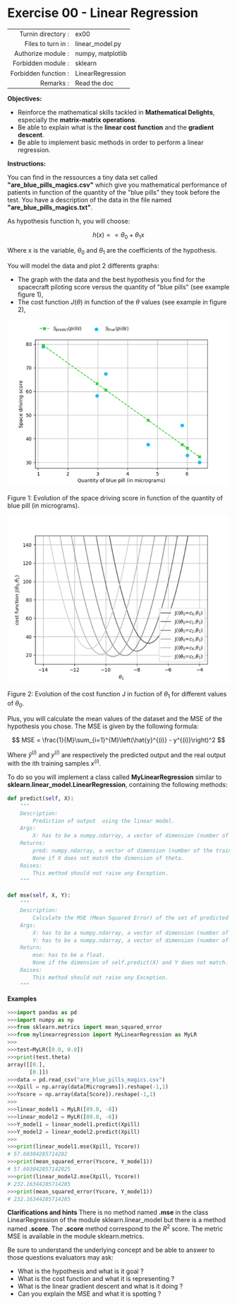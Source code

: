 # Exercise 00 - Linear Regression

|                         |                    |
| -----------------------:| ------------------ |
|   Turnin directory :    |  ex00              |
|   Files to turn in :    |  linear\_model.py  |
|   Authorize module :    |  numpy, matplotlib |
|   Forbidden module :    |  sklearn           |
|   Forbidden function :  |  LinearRegression  |
|   Remarks :             |  Read the doc      |

**Objectives:** 

* Reinforce the mathematical skills tackled in **Mathematical Delights**, especially the __matrix-matrix operations__.
* Be able to explain what is the __linear cost function__ and the __gradient descent__.
* Be able to implement basic methods in order to perform a linear regression.


**Instructions:**

You can find in the ressources a tiny data set called __"are_blue_pills_magics.csv"__ which give you mathematical performance of patients in function of the quantity of the "blue pills" they took before the test. You have a description of the data in the file named __"are_blue_pills_magics.txt"__.

As hypothesis function h, you will choose:

$$
h(x)= = \theta_0 + \theta_1x
$$

Where x is the variable, $\theta_0$ and $\theta_1$ are the coefficients of the hypothesis.

You will model the data and plot 2 differents graphs:
* The graph with the data and the best hypothesis you find for the spacecraft piloting score versus the quantity of "blue pills" (see example figure 1),
* The cost function $J(\theta)$ in function of the $\theta$ values (see example in figure 2),

<img src="day01/assets/ex00_score_vs_bluepillspng.png" />

Figure 1: Evolution of the space driving score in function of the quantity of blue pill (in micrograms).

<img src="day01/assets/ex00_J_vs_t1.png" />

Figure 2: Evolution of the cost function J in fuction of $\theta_1$ for different values of $\theta_0$.

Plus, you will calculate the mean values of the dataset and the MSE of the hypothesis you chose.
The MSE is given by the following formula:

$$
MSE = \frac{1}{M}\sum_{i=1}^{M}\left(\hat{y}^{(i)} - y^{(i)}\right)^2
$$

Where $\hat{y}^{(i)}$ and $y^{(i)}$ are respectively the predicted output and the real output with the ith training samples $x^{(i)}$.

To do so you will implement a class called **__MyLinearRegression__**  similar to **__sklearn.linear\_model.LinearRegression__**, containing the following methods:
``` python
def predict(self, X):
	"""
	Description:
		Prediction of output  using the linear model.
	Args:
		X: has to be a numpy.ndarray, a vector of dimension (number of training examples, number of features)
	Returns:
		pred: numpy.ndarray, a vector of dimension (number of the training examples,1)
		None if X does not match the dimension of theta.
	Raises:
		This method should not raise any Exception.
	"""

def mse(self, X, Y):
	"""
	Description:
		Calculate the MSE (Mean Squared Error) of the set of predicted values with respect to Y.
	Args:
		X: has to be a numpy.ndarray, a vector of dimension (number of training examples, number of features)
		Y: has to be a numpy.ndarray, a vector of dimension (number of training examples,1)
	Return:
		mse: has to be a float.
		None if the dimension of self.predict(X) and Y does not match.
	Raises:
		This method should not raise any Exception.
	"""

```

**Examples**
```python
>>>import pandas as pd
>>>import numpy as np
>>>from sklearn.metrics import mean_squared_error
>>>from mylinearregression import MyLinearRegression as MyLR
>>>
>>>test=MyLR([0.0, 0.0])
>>>print(test.theta)
array([[0.],
       [0.]])
>>>data = pd.read_csv("are_blue_pills_magics.csv")
>>>Xpill = np.array(data[Micrograms]).reshape(-1,1)
>>>Yscore = np.array(data[Score]).reshape(-1,1)
>>>
>>>linear_model1 = MyLR([89.0, -8])
>>>linear_model2 = MyLR([89.0, -6])
>>>Y_model1 = linear_model1.predict(Xpill)
>>>Y_model2 = linear_model2.predict(Xpill)
>>>
>>>print(linear_model1.mse(Xpill, Yscore))
# 57.60304285714282
>>>print(mean_squared_error(Yscore, Y_model1))
# 57.603042857142825
>>>print(linear_model2.mse(Xpill, Yscore))
# 232.16344285714285
>>>print(mean_squared_error(Yscore, Y_model1))
# 232.16344285714285
```

**Clarifications and hints**
There is no method named __.mse__ in the class LinearRegression of the module sklearn.linear_model but there is a method named __.score__. The __.score__ method correspond to the $R^2$ score.
The metric MSE is available in the module sklearn.metrics.


Be sure to understand the underlying concept and be able to answer to those questions evaluators may ask:
* What is the hypothesis and what is it goal ?
* What is the cost function and what it is representing ?
* What is the linear gradient descent and what is it doing ?
* Can you explain the MSE and what it is spotting ?
